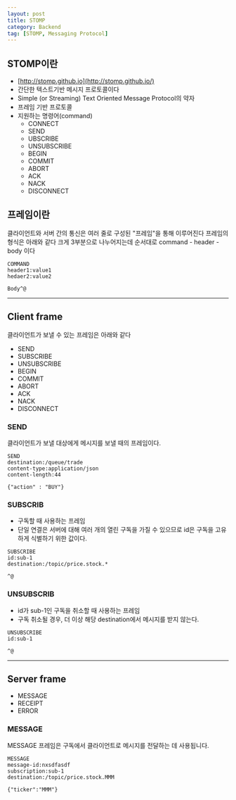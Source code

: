 ```yaml
---
layout: post
title: STOMP
category: Backend
tag: [STOMP, Messaging Protocol]
---
```


## STOMP이란
* [http://stomp.github.io](http://stomp.github.io/)
* 간단한 텍스트기반 메시지 프로토콜이다 
* Simple (or Streaming) Text Oriented Message Protocol의 약자
* 프레임 기반 프로토콜
* 지원하는 명령어(command)
  * CONNECT
  * SEND
  * UBSCRIBE
  * UNSUBSCRIBE
  * BEGIN
  * COMMIT
  * ABORT
  * ACK
  * NACK
  * DISCONNECT

## 프레임이란
클라이언트와 서버 간의 통신은 여러 줄로 구성된 "프레임"을 통해 이루어진다
프레임의 형식은 아래와 같다
크게 3부분으로 나누어지는데 순서대로 command - header - body 이다
```
COMMAND
header1:value1
hedaer2:value2

Body^@
```

***

## Client frame
클라이언트가 보낼 수 있는 프레임은 아래와 같다
 * SEND
 * SUBSCRIBE
 * UNSUBSCRIBE
 * BEGIN
 * COMMIT
 * ABORT
 * ACK
 * NACK
 * DISCONNECT

### SEND
클라이언트가 보낼 대상에게 메시지를 보낼 때의 프레임이다.

```
SEND
destination:/queue/trade
content-type:application/json
content-length:44

{"action" : "BUY"}
```

### SUBSCRIB
* 구독할 때 사용하는 프레임
* 단일 연결은 서버에 대해 여러 개의 열린 구독을 가질 수 있으므로 id은 구독을 고유하게 식별하기 위한 값이다.

```
SUBSCRIBE
id:sub-1
destination:/topic/price.stock.*

^@
```

### UNSUBSCRIB
* id가 sub-1인 구독을 취소할 때 사용하는 프레임
* 구독 취소될 경우, 더 이상 해당 destination에서 메시지를 받지 않는다.

```
UNSUBSCRIBE
id:sub-1

^@
```

***

## Server frame
  * MESSAGE
  * RECEIPT
  * ERROR

### MESSAGE
MESSAGE 프레임은 구독에서 클라이언트로 메시지를 전달하는 데 사용됩니다.

```
MESSAGE
message-id:nxsdfasdf
subscription:sub-1
destination:/topic/price.stock.MMM

{"ticker":"MMM"}
```
